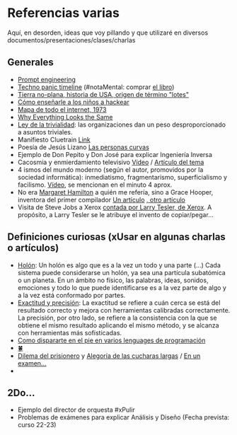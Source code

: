 # Referencias varias

Aquí, en desorden, ideas que voy pillando y que utilizaré en diversos documentos/presentaciones/clases/charlas

## Generales
- [Prompt engineering](https://www.saxifrage.xyz/post/prompt-engineering)
- [Techno panic timeline](/imagenes/technopanic-timeline.png) (#notaMental: comprar [el libro](https://www.amazon.com/Bad-You-Exposing-War-Fun/dp/0805092897))
- [Tierra no-plana, historia de USA, origen de término "lotes"](https://twitter.com/giraldeo/status/1608871794475429888)
- [Cómo enseñarle a los niños a hackear](https://www.microsiervos.com/archivo/hackers/como-ensenar-a-los-ninos-a-hackear.html)
-  [Mapa de todo el internet, 1973](/imagenes/mapaInternet_1973.jpg)
- [Why Everything Looks the Same](https://medium.com/knowable/why-everything-looks-the-same-bad80133dd6e)
- [Ley de la trivialidad](https://es.wikipedia.org/wiki/Ley_de_Parkinson_de_la_trivialidad): las organizaciones dan un peso desproporcionado a asuntos triviales.
- Manifiesto Cluetrain [Link](https://personal.us.es/mbmarquez/textos/cluetrain.pdf)
- Poesía de Jesús Lizano [Las personas curvas](https://www.youtube.com/watch?v=XfUDrorit-k)
- Ejemplo de Don Pepito y Don José para explicar Ingeniería Inversa
- Cacosmia y enmierdamiento televisivo [Vídeo](https://www.youtube.com/watch?v=1irdc2SP7iE) / [Artículo del tema](https://elcomercio.pe/opinion/columnistas/cacosmia-marco-aurelio-denegri-338354-noticia/)
- 4 ismos del mundo moderno (según el autor, promovidos por la sociedad informática): inmediatismo, fragmentarismo, superficialismo y facilismo. [Vídeo](https://www.youtube.com/watch?v=e3yV260iPaI), se mencionan en el minuto 4 aprox.
- No era [Margaret Hamilton](https://es.wikipedia.org/wiki/Margaret_Hamilton_(cient%C3%ADfica)) a quién me refería, sino a Grace Hooper, inventora del primer compilador [Un artículo](https://docs.google.com/document/d/1TdEgFlxxWLzTfL2_ctv574mVRHvsD889b09kNj_jhrE/edit?usp=sharing)  [, otro artículo](https://docs.google.com/document/d/1h-j-Uw5oEoF5sOfXCdxxlJ7PgvnCSgxvSEc2-6wOV-g/edit?usp=sharing)
- Visita de Steve Jobs a Xerox [contada por Larry Tesler, de Xerox](https://www.youtube.com/watch?v=ferle2Uovks). A propósito, a Larry Tesler se le atribuye el invento de copiar/pegar...

## Definiciones curiosas (xUsar en algunas charlas o artículos)

- [Holón](https://es.wikipedia.org/wiki/Hol%C3%B3n_(filosof%C3%ADa)): Un holón es algo que es a la vez un todo y una parte (...) Cada sistema puede considerarse un holón, ya sea una partícula subatómica o un planeta. En un ámbito no físico, las palabras, ideas, sonidos, emociones y todo lo que puede identificarse es a la vez parte de algo y a la vez está conformado por partes.
- [Exactitud y precisión](https://www.microsiervos.com/archivo/mundoreal/diferencia-entre-exactitud-y-precision.html): La exactitud se refiere a cuán cerca se está del resultado correcto y mejora con herramientas calibradas correctamente. La precisión, por otro lado, se refiere a la consistencia con la que se obtiene el mismo resultado aplicando el mismo método, y se alcanza con herramientas más sofisticadas.
- [Como dispararte en el pie en varios lenguages de programación](https://achtung00.wordpress.com/2007/06/01/como-dispararte-en-el-pie-en-varios-lenguajes-de-programacion/)
- [🍀](https://github.com/4Lang/4)
- [Dilema del prisionero](https://es.wikipedia.org/wiki/Dilema_del_prisionero) y [Alegoría de las cucharas largas](https://es.wikipedia.org/wiki/Alegor%C3%ADa_de_las_cucharas_largas) / [En un examen...](https://www.microsiervos.com/archivo/ciencia/profesor-dilema-del-prisionero.html)
- 

## 2Do...

- Ejemplo del director de orquesta #xPulir
- Problemas de exámenes para explicar Análisis y Diseño (Fecha prevista: curso 22-23)

